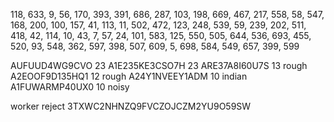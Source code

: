 118,
633,
9,
56,
170,
393,
391,
686,
287,
103,
198,
669,
467,
217,
558,
58,
547,
168,
200,
100,
157,
41,
113,
11,
502,
472,
123,
248,
539,
59,
239,
202,
511,
418,
42,
114,
10,
43,
7,
57,
24,
101,
583,
125,
550,
505,
644,
536,
693,
455,
520,
93,
548,
362,
597,
398,
507,
609,
5,
698,
584,
549,
657,
399,
599

AUFUUD4WG9CVO     23
A1E235KE3CSO7H    23
ARE37A8I60U7S     13 rough
A2EOOF9D135HQ1    12 rough
A24Y1NVEEY1ADM    10 indian
A1FUWARMP40UX0    10 noisy

worker reject 3TXWC2NHNZQ9FVCZOJCZM2YU9O59SW
